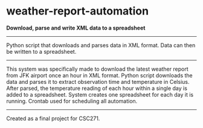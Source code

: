 # weather-report-automation
__Download, parse and write XML data to a spreadsheet__

---

Python script that downloads and parses data in XML format. Data can then be written to a spreadsheet.

---

This system was specifically made to download the latest weather report from JFK airport once an hour in XML format. Python script downloads the data and parses it to extract observation time and temperature in Celsius. After parsed, the temperature reading of each hour within a single day is added to a spreadsheet. System creates one spreadsheet for each day it is running. Crontab used for scheduling all automation.

---

Created as a final project for CSC271.
